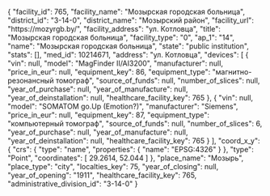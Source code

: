 {
    "facility_id": 765,
    "facility_name": "Мозырская городская больница",
    "district_id": "3-14-0",
    "district_name": "Мозырский район",
    "facility_url": "https:\/\/mozyrgb.by\/",
    "facility_address": "ул. Котловца",
    "title": "Мозырская городская больница",
    "facility_type": "0",
    "ap_1": "14",
    "name": "Мозырская городская больница",
    "state": "public institution",
    "stats": [],
    "med_id": 10214671,
    "address": "ул. Котловца",
    "devices": [
        {
            "vin": null,
            "model": "MagFinder II\/AI3200",
            "manufacturer": null,
            "price_in_eur": null,
            "equipment_key": 86,
            "equipment_type": "магнитно-резонансный томограф",
            "source_of_funds": null,
            "number_of_slices": null,
            "year_of_purchase": null,
            "year_of_manufacture": null,
            "year_of_deinstallation": null,
            "healthcare_facility_key": 765
        },
        {
            "vin": null,
            "model": "SOMATOM go.Up (Emotion?)",
            "manufacturer": "Siemens",
            "price_in_eur": null,
            "equipment_key": 87,
            "equipment_type": "компьютерный томограф",
            "source_of_funds": null,
            "number_of_slices": 6,
            "year_of_purchase": null,
            "year_of_manufacture": null,
            "year_of_deinstallation": null,
            "healthcare_facility_key": 765
        }
    ],
    "coord_x_y": {
        "crs": {
            "type": "name",
            "properties": {
                "name": "EPSG:4326"
            }
        },
        "type": "Point",
        "coordinates": [
            29.2614,
            52.044
        ]
    },
    "place_name": "Мозырь",
    "place_type": "city",
    "localties_key": 75,
    "year_of_closing": null,
    "year_of_opening": "1911",
    "healthcare_facility_key": 765,
    "administrative_division_id": "3-14-0"
}